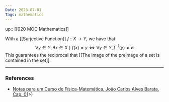 ```yaml
---
Date: 2023-07-01
Tags: mathematics
---
```

up:: [[020 MOC Mathematics]]

With a [[Surjective Function]] $f: X \to Y$, we have that
$$\forall y \in Y, \exists x \in X \mid f(x) = y \iff \forall y \in Y, f^{-1}(y) \neq \emptyset$$
This guarantees the reciprocal that [[The image of the preimage of a set is contained in the set]].

---
### References
- [Notas para um Curso de Física-Matemática, João Carlos Alves Barata. Cap. 01](http://denebola.if.usp.br/~jbarata/Notas_de_aula/arquivos/nc-cap01.pdf)>)
